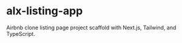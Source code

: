 # alx-listing-app
Airbnb clone listing page project scaffold with Next.js, Tailwind, and TypeScript.
